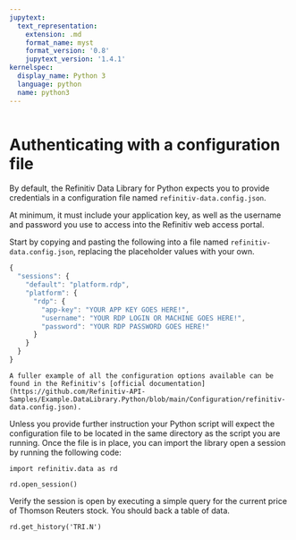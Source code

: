 ```yaml
---
jupytext:
  text_representation:
    extension: .md
    format_name: myst
    format_version: '0.8'
    jupytext_version: '1.4.1'
kernelspec:
  display_name: Python 3
  language: python
  name: python3
---
```

```{include} _templates/nav.html
```

# Authenticating with a configuration file

By default, the Refinitiv Data Library for Python expects you to provide credentials in a configuration file named `refinitiv-data.config.json`.

At minimum, it must include your application key, as well as the username and password you use to access into the Refinitiv web access portal.

Start by copying and pasting the following into a file named `refinitiv-data.config.json`, replacing the placeholder values with your own.

```javascript
{
  "sessions": {
    "default": "platform.rdp",
    "platform": {
      "rdp": {
        "app-key": "YOUR APP KEY GOES HERE!",
        "username": "YOUR RDP LOGIN OR MACHINE GOES HERE!",
        "password": "YOUR RDP PASSWORD GOES HERE!"
      }
    }
  }
}
```

```{note}
A fuller example of all the configuration options available can be found in the Refinitiv's [official documentation](https://github.com/Refinitiv-API-Samples/Example.DataLibrary.Python/blob/main/Configuration/refinitiv-data.config.json).
```

Unless you provide further instruction your Python script will expect the configuration file to be located in the same directory as the script you are running. Once the file is in place, you can import the library open a session by running the following code:

```{code-cell}
import refinitiv.data as rd

rd.open_session()
```

Verify the session is open by executing a simple query for the current price of Thomson Reuters stock. You should back a table of data.

```{code-cell}
rd.get_history('TRI.N')
```